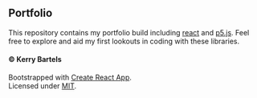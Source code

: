 ## Portfolio

This repository contains my portfolio build including [react](https://reactjs.org/) and [p5.js](https://p5js.org/).
Feel free to explore and aid my first lookouts in coding with these libraries.

#### © Kerry Bartels

Bootstrapped with [Create React App](https://github.com/facebook/create-react-app).<br/>
Licensed under [MIT](https://opensource.org/licenses/MIT).
